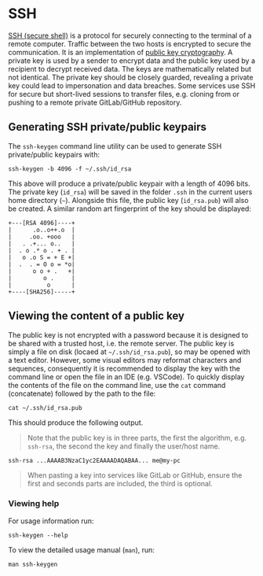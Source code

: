 # SSH
[SSH (secure shell)](https://www.ssh.com/ssh/) is a protocol for securely connecting to the terminal of a remote computer. Traffic between the two hosts is encrypted to secure the communication.
It is an implementation of [public key cryptography](https://www.globalsign.com/en/ssl-information-center/what-is-public-key-cryptography).
A private key is used by a sender to encrypt data and the public key used by a recipient to decrypt received data.
The keys are mathematically related but not identical.
The private key should be closely guarded, revealing a private key could lead to impersonation and data breaches.
Some services use SSH for secure but short-lived sessions to transfer files, e.g. cloning from or pushing to a remote private GitLab/GitHub repository.

## Generating SSH private/public keypairs
The `ssh-keygen` command line utility can be used to generate SSH private/public keypairs with:
```shell
ssh-keygen -b 4096 -f ~/.ssh/id_rsa
```
This above will produce a private/public keypair with a length of 4096 bits. The private key (`id_rsa`) will be saved in the folder `.ssh` in the current users home directory (`~`).
Alongside this file, the public key (`id_rsa.pub`) will also be created.
A similar random art fingerprint of the key should be displayed:
```
+---[RSA 4096]----+
|      .o..o++.o  |
|     .oo. +ooo   |
|   . .+... o..   |
|  . o .* o . + . |
|   o .o S = + E +|
|  .  . = O o = *o|
|      o o + .   +|
|         o .     |
|          o      |
+----[SHA256]-----+
```

## Viewing the content of a public key
The public key is not encrypted with a password because it is designed to be shared with a trusted host, i.e. the remote server.
The public key is simply a file on disk (locaed at `~/.ssh/id_rsa.pub`), so may be opened with a text editor.
However, some visual editors may reformat characters and sequences, consequently it is recommended to display the key with the command line or open the file in an IDE (e.g. VSCode).
To quickly display the contents of the file on the command line, use the `cat` command (concatenate) followed by the path to the file:
```shell
cat ~/.ssh/id_rsa.pub
```
This should produce the following output.
> Note that the public key is in three parts, the first the algorithm, e.g. `ssh-rsa`, the second the key and finally the user/host name.
```
ssh-rsa ...AAAAB3NzaC1yc2EAAAADAQABAA... me@my-pc
```
> When pasting a key into services like GitLab or GitHub, ensure the first and seconds parts are included, the third is optional.

### Viewing help
For usage information run:
```shell
ssh-keygen --help
```

To view the detailed usage manual (`man`), run:
```shell
man ssh-keygen
```
